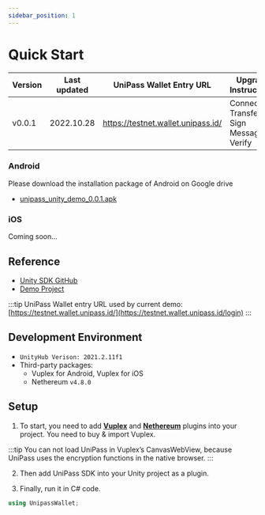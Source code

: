 ```yaml
---
sidebar_position: 1
---
```


# Quick Start

| Version | Last updated | UniPass Wallet Entry URL | Upgrade Instructions |
| --- | --- | --- | --- |
| v0.0.1 | 2022.10.28 | https://testnet.wallet.unipass.id/ | Connect / Transfer / Sign Message & Verify |

### Android

Please download the installation package of Android on Google drive
* [unipass_unity_demo_0.0.1.apk](https://www.notion.so/lay2/Unity-SDK-of-UniPass-Wallet-EN-3160454e2a75465d8c41b1227fdb4e49#f42e5d14ebfc4375928909c26c78e938)

### iOS

Coming soon...

## Reference
- [Unity SDK GitHub](https://github.com/UniPassID/unipass-unity-web-sdk)
- [Demo Project](https://github.com/UniPassID/unipass-unity-web-sdk/blob/master/Example/unipass_demo.cs)

:::tip
UniPass Wallet entry URL used by current demo: [https://testnet.wallet.unipass.id/](https://testnet.wallet.unipass.id/login)
:::

## Development Environment

- `UnityHub Verison: 2021.2.11f1`
- Third-party packages:
    - Vuplex for Android, Vuplex for iOS
    - Nethereum `v4.8.0`

## Setup

1. To start, you need to add [**Vuplex**](https://store.vuplex.com/webview/overview) and [**Nethereum**](https://docs.nethereum.com/en/latest/nethereum-smartcontrats-gettingstarted/) plugins into your project. You need to buy & import Vuplex.
    
:::tip
You can not load UniPass in Vuplex’s CanvasWebView, because UniPass uses the encryption functions in the native browser. 
:::
    
2. Then add UniPass SDK into your Unity project as a plugin.

3. Finally, run it in C# code.
    
```csharp
using UnipassWallet;
```
